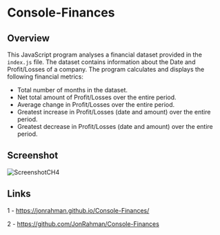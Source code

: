# Console-Finances

## Overview

This JavaScript program analyses a financial dataset provided in the `index.js` file. The dataset contains information about the Date and Profit/Losses of a company. The program calculates and displays the following financial metrics:

- Total number of months in the dataset.
- Net total amount of Profit/Losses over the entire period.
- Average change in Profit/Losses over the entire period.
- Greatest increase in Profit/Losses (date and amount) over the entire period.
- Greatest decrease in Profit/Losses (date and amount) over the entire period.


## Screenshot
![ScreenshotCH4](https://github.com/JonRahman/Console-Finances/assets/145556007/63d6a5ed-3466-4a70-8d3e-8c6607f46ca9)


## Links
1 - https://jonrahman.github.io/Console-Finances/

2 - https://github.com/JonRahman/Console-Finances